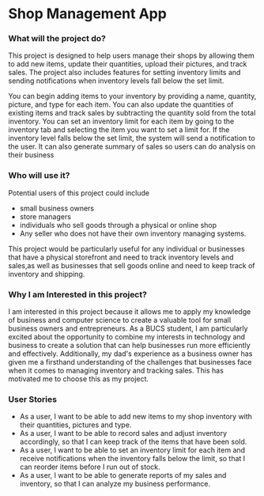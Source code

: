 # Shop Management App

### What will the project do?

This project is designed to help users manage their shops by allowing them to add new items, update their quantities,
upload their pictures, and track sales. The project also includes features for setting inventory limits and sending 
notifications when inventory levels fall below the set limit. 

 You can begin adding items to your inventory by providing a name, quantity, picture, and type for each item. You can
 also update the quantities of existing items and track sales by subtracting the quantity sold from the total inventory.
You can set an inventory limit for each item by going to the inventory tab and selecting the item you want to set a 
limit for. If the inventory level falls below the set limit, the system will send a notification to the user. It can
also generate summary of sales so users can do analysis on their business



### Who will use it?

Potential users of this project could include 


- small business owners
- store managers
- individuals who sell goods through a physical or online shop
- Any seller who does not have their own inventory managing systems. 


This project would be 
particularly useful for any individual or businesses that have a physical storefront and need to track inventory levels and sales,as well
as businesses that sell goods online and need to keep track of inventory and shipping.
 
### Why I am Interested in this project?

I am interested in this project because it allows me to apply my knowledge of business and computer science to create a 
valuable tool for small business owners and entrepreneurs. As a BUCS student, I am particularly excited about the 
opportunity to combine my interests in technology and business to create a solution that can help businesses run 
more efficiently and effectively. Additionally, my dad's experience as a business owner has given me a firsthand
understanding of the challenges that businesses face when it comes to managing inventory and tracking sales. 
This has motivated me to choose this as my project.

### User Stories

- As a user, I want to be able to add new items to my shop inventory with their quantities, pictures and type.
- As a user, I want to be able to record sales and adjust inventory accordingly, so that I can keep track of the items 
that have been sold.
- As a user, I want to be able to set an inventory limit for each item and receive notifications when the inventory
falls below the limit, so that I can reorder items before I run out of stock.
- As a user, I want to be able to generate reports of my sales and inventory, so that I can analyze my business
performance.